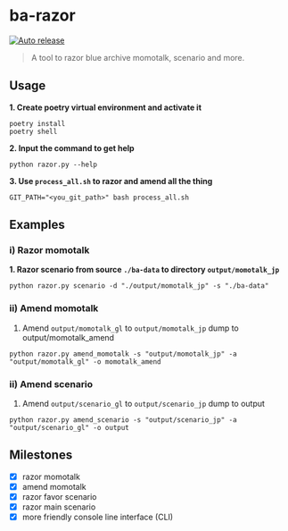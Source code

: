 # ba-razor

[![Auto release](https://github.com/ba-archive/ba-razor/actions/workflows/ci.yml/badge.svg)](https://github.com/ba-archive/ba-razor/actions/workflows/ci.yml)

> A tool to razor blue archive momotalk, scenario and more.

## Usage

**1. Create poetry virtual environment and activate it**

```shell
poetry install
poetry shell
```

**2. Input the command to get help**

```shell
python razor.py --help
```

**3. Use `process_all.sh` to razor and amend all the thing**

```
GIT_PATH="<you_git_path>" bash process_all.sh
```

## Examples

### i) Razor momotalk

**1. Razor scenario from source `./ba-data` to directory `output/momotalk_jp`**

```shell
python razor.py scenario -d "./output/momotalk_jp" -s "./ba-data"
```

### ii) Amend momotalk

1. Amend `output/momotalk_gl` to `output/momotalk_jp` dump to output/momotalk_amend

```shell
python razor.py amend_momotalk -s "output/momotalk_jp" -a "output/momotalk_gl" -o momotalk_amend
```

### ii) Amend scenario

1. Amend `output/scenario_gl` to `output/scenario_jp`  dump to output

```shell
python razor.py amend_scenario -s "output/scenario_jp" -a "output/scenario_gl" -o output
```

## Milestones

- [x] razor momotalk
- [x] amend momotalk
- [x] razor favor scenario
- [x] razor main scenario
- [x] more friendly console line interface (CLI)
